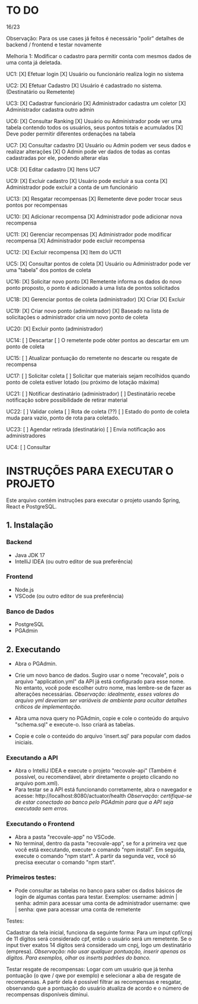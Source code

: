 # TO DO

16/23

Observação: Para os use cases já feitos é necessário "polir" detalhes de backend / frontend e testar novamente

Melhoria 1: Modificar o cadastro para permitir conta com mesmos dados
de uma conta já deletada.

UC1:
[X] Efetuar login
[X] Usuário ou funcionário realiza login no sistema

UC2:
[X] Efetuar Cadastro
[X] Usuário é cadastrado no sistema. (Destinatário ou Remetente)

UC3:
[X] Cadastrar funcionário
[X] Administrador cadastra um coletor
[X] Administrador cadastra outro admin

UC6:
[X] Consultar Ranking
[X] Usuário ou Administrador pode ver uma tabela contendo todos os usuários, seus pontos totais e acumulados
[X] Deve poder permitir diferentes ordenações na tabela

UC7:
[X] Consultar cadastro
[X] Usuário ou Admin podem ver seus dados e realizar alterações
[X] O Admin pode ver dados de todas as contas cadastradas por ele, podendo alterar elas

UC8:
[X] Editar cadastro
[X] Itens UC7

UC9:
[X] Excluir cadastro
[X] Usuário pode excluir a sua conta
[X] Administrador pode excluir a conta de um funcionário

UC13:
[X] Resgatar recompensas
[X] Remetente deve poder trocar seus pontos por recompensas

UC10:
[X] Adicionar recompensa
[X] Administrador pode adicionar nova recompensa

UC11:
[X] Gerenciar recompensas
[X] Administrador pode modificar recompensa
[X] Administrador pode excluir recompensa

UC12:
[X] Excluir recompensa
[X] Item do UC11

UC5:
[X] Consultar pontos de coleta
[X] Usuário ou Administrador pode ver uma "tabela" dos pontos de coleta

UC16:
[X] Solicitar novo ponto
[X] Remetente informa os dados do novo ponto proposto, o ponto é adicionado à uma lista de pontos solicitados

UC18:
[X] Gerenciar pontos de coleta (administrador)
[X] Criar
[X] Excluir

UC19:
[X] Criar novo ponto (administrador)
[X] Baseado na lista de solicitações o administrador cria um novo ponto de coleta

UC20:
[X] Excluir ponto (administrador)

UC14:
[ ] Descartar
[ ] O remetente pode obter pontos ao descartar em um ponto de coleta

UC15:
[ ] Atualizar pontuação do remetente no descarte ou resgate de recompensa

UC17:
[ ] Solicitar coleta
[ ] Solicitar que materiais sejam recolhidos quando ponto de coleta estiver lotado (ou próximo de lotação máxima)

UC21:
[ ] Notificar destinatário (administrador)
[ ] Destinatário recebe notificação sobre possibilidade de retirar material

UC22:
[ ] Validar coleta
[ ] Rota de coleta (??)
[ ] Estado do ponto de coleta muda para vazio, ponto de rota para coletado.

UC23:
[ ] Agendar retirada (destinatário)
[ ] Envia notificação aos administradores

UC4:
[ ] Consultar

# INSTRUÇÕES PARA EXECUTAR O PROJETO

Este arquivo contém instruções para executar o projeto usando Spring, React e PostgreSQL.

## 1. Instalação

### Backend

- Java JDK 17
- IntelliJ IDEA (ou outro editor de sua preferência)

### Frontend

- Node.js
- VSCode (ou outro editor de sua preferência)

### Banco de Dados

- PostgreSQL
- PGAdmin

## 2. Executando

- Abra o PGAdmin.
- Crie um novo banco de dados. Sugiro usar o nome "recovale", pois o arquivo "application.yml" da API já está configurado para esse nome. No entanto, você pode escolher outro nome, mas lembre-se de fazer as alterações necessárias.
  _Observação: idealmente, esses valores do arquivo yml deveriam ser variáveis de ambiente para ocultar detalhes críticos de implementação._

- Abra uma nova query no PGAdmin, copie e cole o conteúdo do arquivo "schema.sql" e execute-o. Isso criará as tabelas.
- Copie e cole o conteúdo do arquivo 'insert.sql' para popular com dados iniciais.

### Executando a API

- Abra o IntelliJ IDEA e execute o projeto "recovale-api" (Também é possível, ou recomendável, abrir diretamente o projeto clicando no arquivo pom.xml).
- Para testar se a API está funcionando corretamente, abra o navegador e acesse: http://localhost:8080/actuator/health
  _Observação: certifique-se de estar conectado ao banco pelo PGAdmin para que a API seja executada sem erros._

### Executando o Frontend

- Abra a pasta "recovale-app" no VSCode.
- No terminal, dentro da pasta "recovale-app", se for a primeira vez que você está executando, execute o comando "npm install". Em seguida, execute o comando "npm start". A partir da segunda vez, você só precisa executar o comando "npm start".

### Primeiros testes:

- Pode consultar as tabelas no banco para saber os dados básicos de login de algumas contas para testar.
  Exemplos:
  username: admin | senha: admin para acessar uma conta de administrador
  username: qwe | senha: qwe para acessar uma conta de remetente

Testes:

Cadastrar da tela inicial, funciona da seguinte forma:
Para um input cpf/cnpj de 11 dígitos será considerado cpf, então o usuário será um remetente. Se o input tiver exatos 14 dígitos será considerado um cnpj, logo um destinatário (empresa).
_Observação: não usar qualquer pontuação, inserir apenas os dígitos. Para exemplos, olhar os inserts padrões do banco._

Testar resgate de recompensas:
Logar com um usuário que já tenha pontuação (o qwe / qwe por exemplo) e selecionar a aba de resgate de recompensas. A partir dela é possível filtrar as recompensas e resgatar, observando
que a pontuação do usuário atualiza de acordo e o número de recompensas disponíveis diminui.
